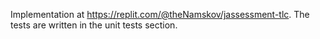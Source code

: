 Implementation at https://replit.com/@theNamskov/jassessment-tlc.
The tests are written in the unit tests section.